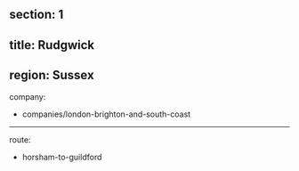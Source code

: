 section: 1
----
title: Rudgwick
----
region: Sussex
----
company:
- companies/london-brighton-and-south-coast
----
route:
- horsham-to-guildford
